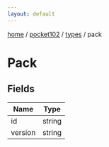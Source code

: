 ```yaml
---
layout: default
---
```


[home](/)  /  [pocket102](/protocol/pocket102)  /  [types](/protocol/pocket102/types)  /  pack

# Pack

## Fields

Name | Type
---|---
id | string
version | string

